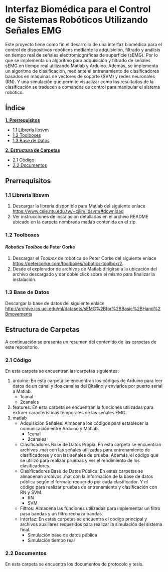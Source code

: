 # Interfaz Biomédica para el Control de Sistemas Robóticos Utilizando Señales EMG

Este proyecto tiene como fin el desarrollo de una interfaz biomédica para el control de dispositivos robóticos mediante la adquisición, filtrado y análisis en tiempo real de señales electromiográficas de superficie (sEMG). Por lo que se implementa un algoritmo para adquisición y filtrado de señales sEMG en tiempo real utilizando Matlab y Arduino. Además, se implementa un algoritmo de clasificación, mediante el entrenamiento de clasificadores basados en máquinas de vectores de soporte (SVM) y redes neuronales (RN). Y una simulación que permite visualizar como los resultados de la clasificación se traducen a comandos de control para manipular el sistema robótico.

## Índice

**[1. Prerrequisitos](#prerrequisitos)**
  * [1.1 Librería libsvm](#libsvm)
  * [1.2 Toolboxes](#toolboxes)
  * [1.3 Base de Datos](#database)

**[2. Estructura de Carpetas](#carpetas)**
  * [2.1 Código](#codigo)
  * [2.2 Documentos](#documentos)

## Prerrequisitos <a name="prerrequisitos"></a>

### 1.1 Librería libsvm <a name="libsvm"></a>
1. Descargar la librería disponible para Matlab del siguiente enlace https://www.csie.ntu.edu.tw/~cjlin/libsvm/#download
2. Ver instrucciones de instalación detalladas en el archivo README ubicado en la carpeta nombrada matlab contenida en el zip.

### 1.2 Toolboxes <a name="toolboxes"></a>
#### *Robotics Toolbox* de Peter Corke
1. Descargar el *Toolbox* de robótica de Peter Corke del siguiente enlace https://petercorke.com/toolboxes/robotics-toolbox/2.
2. Desde el explorador de archivos de Matlab dirigirse a la ubicación del archivo descargado y dar doble click sobre el mismo para finalizar la instalación.

### 1.3 Base de Datos <a name="database"></a>
Descargar la base de datos del siguiente enlace http://archive.ics.uci.edu/ml/datasets/sEMG%2Bfor%2BBasic%2BHand%2Bmovements

## Estructura de Carpetas <a name="carpetas"></a>
A continuación se presenta un resumen del contenido de las carpetas de este repositorio.

### 2.1 Código <a name="codigo"></a>
En esta carpeta se encuentran las carpetas siguientes:

1. arduino: En esta carpeta se encuentran los códigos de Arduino para leer datos de un canal y dos canales del Bitalino y enviarlos por puerto serial a Matlab.
    * 1canal
    * 2canales
2. features: En esta carpeta se encuentran la funciones utilizadas para extraer características temporales de las señales EMG.
3. matlab
    * Adquisición Señales: Almacena los códigos para establecer la comunicación entre Arduino y Matlab.
         + 1canal
         + 2canales
    * Clasificadores Base de Datos Propia: En esta carpeta se encuentran archivos .mat con las señales utilizadas para entrenamiento de clasificadores y con las señales de prueba. Además, el código que se utilizó para realizar pruebas y ver el rendimiento de los clasificadores.
    * Clasificadores Base de Datos Pública: En estas carpetas se almacenan archivos .mat con la información de la base de datos pública según el formato requerido por cada clasificador. Y el código para realizar pruebas de entrenamiento y clasificación con RN y SVM.
         + RN
         + SVM
    * Filtros: Almacena las funciones utilizadas para implementar un filtro pasa bandas y un filtro rechaza bandas.
    * Interfaz: En estas carpetas se encuentra el código principal y archivos auxiliares requeridos para realizar la simulación del sistema final.
         + Simulación base de datos pública
         + Simulación tiempo real


### 2.2 Documentos <a name="documentos"></a>
En esta carpeta se encuentra los documentos de protocolo y tesis.
